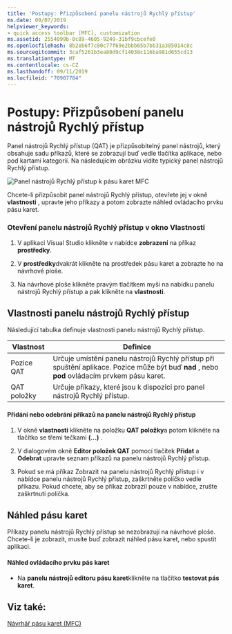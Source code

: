 ```yaml
---
title: 'Postupy: Přizpůsobení panelu nástrojů Rychlý přístup'
ms.date: 09/07/2019
helpviewer_keywords:
- quick access toolbar [MFC], customization
ms.assetid: 2554099b-0c89-4605-9249-31bf9cbcefe0
ms.openlocfilehash: 8b2eb6f7c80c77f69e2bbb65b7bb31a385014c8c
ms.sourcegitcommit: 3caf5261b3ea80d9cf14038c116ba981d655cd13
ms.translationtype: MT
ms.contentlocale: cs-CZ
ms.lasthandoff: 09/11/2019
ms.locfileid: "70907784"
---
```

# <a name="how-to-customize-the-quick-access-toolbar"></a>Postupy: Přizpůsobení panelu nástrojů Rychlý přístup

Panel nástrojů Rychlý přístup (QAT) je přizpůsobitelný panel nástrojů, který obsahuje sadu příkazů, které se zobrazují buď vedle tlačítka aplikace, nebo pod kartami kategorií. Na následujícím obrázku vidíte typický panel nástrojů Rychlý přístup.

![Panel nástrojů Rychlý přístup k pásu karet MFC](../mfc/media/quick_access_toolbar.png "Panel nástrojů Rychlý přístup k pásu karet MFC")

Chcete-li přizpůsobit panel nástrojů Rychlý přístup, otevřete jej v okně **vlastnosti** , upravte jeho příkazy a potom zobrazte náhled ovládacího prvku pásu karet.

### <a name="to-open-the-quick-access-toolbar-in-the-properties-window"></a>Otevření panelu nástrojů Rychlý přístup v okno Vlastnosti

1. V aplikaci Visual Studio klikněte v nabídce **zobrazení** na příkaz **prostředky**.

1. V **prostředky**dvakrát klikněte na prostředek pásu karet a zobrazte ho na návrhové ploše.

1. Na návrhové ploše klikněte pravým tlačítkem myši na nabídku panelu nástrojů Rychlý přístup a pak klikněte na **vlastnosti**.

## <a name="quick-access-toolbar-properties"></a>Vlastnosti panelu nástrojů Rychlý přístup

Následující tabulka definuje vlastnosti panelu nástrojů Rychlý přístup.

|Vlastnost|Definice|
|--------------|----------------|
|Pozice QAT|Určuje umístění panelu nástrojů Rychlý přístup při spuštění aplikace. Pozice může být buď **nad** , nebo **pod** ovládacím prvkem pásu karet.|
|QAT položky|Určuje příkazy, které jsou k dispozici pro panel nástrojů Rychlý přístup.|

#### <a name="to-add-or-remove-commands-on-the-quick-access-toolbar"></a>Přidání nebo odebrání příkazů na panelu nástrojů Rychlý přístup

1. V okně **vlastnosti** klikněte na položku **QAT položky**a potom klikněte na tlačítko se třemi tečkami **(...)** .

1. V dialogovém okně **Editor položek QAT** pomocí tlačítek **Přidat** a **Odebrat** upravte seznam příkazů na panelu nástrojů Rychlý přístup.

1. Pokud se má příkaz Zobrazit na panelu nástrojů Rychlý přístup i v nabídce panelu nástrojů Rychlý přístup, zaškrtněte políčko vedle příkazu. Pokud chcete, aby se příkaz zobrazil pouze v nabídce, zrušte zaškrtnutí políčka.

## <a name="previewing-the-ribbon"></a>Náhled pásu karet

Příkazy panelu nástrojů Rychlý přístup se nezobrazují na návrhové ploše. Chcete-li je zobrazit, musíte buď zobrazit náhled pásu karet, nebo spustit aplikaci.

#### <a name="to-preview-the-ribbon-control"></a>Náhled ovládacího prvku pás karet

- Na **panelu nástrojů editoru pásu karet**klikněte na tlačítko **testovat pás karet**.

## <a name="see-also"></a>Viz také:

[Návrhář pásu karet (MFC)](../mfc/ribbon-designer-mfc.md)
